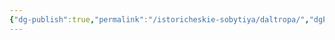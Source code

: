 ```yaml
---
{"dg-publish":true,"permalink":"/istoricheskie-sobytiya/daltropa/","dgPassFrontmatter":true}
---
```


